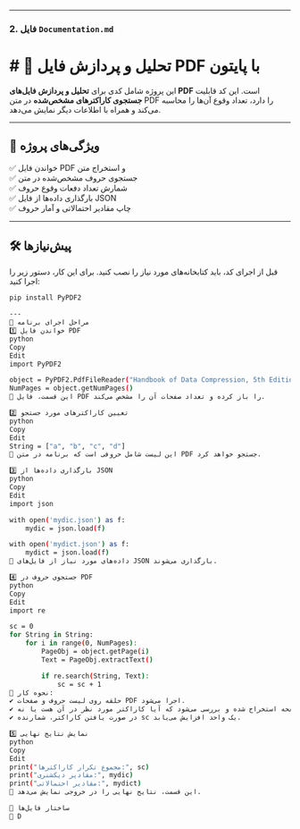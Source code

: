 
---

### 2. فایل `Documentation.md`
# # 📄 تحلیل و پردازش فایل PDF با پایتون

این پروژه شامل کدی برای **تحلیل و پردازش فایل‌های PDF** است. این کد قابلیت **جستجوی کاراکترهای مشخص‌شده** در متن PDF را دارد، تعداد وقوع آن‌ها را محاسبه می‌کند و همراه با اطلاعات دیگر نمایش می‌دهد.

---

## 🚀 ویژگی‌های پروژه

✅ خواندن فایل PDF و استخراج متن  
✅ جستجوی حروف مشخص‌شده در متن  
✅ شمارش تعداد دفعات وقوع حروف  
✅ بارگذاری داده‌ها از فایل JSON  
✅ چاپ مقادیر احتمالاتی و آمار حروف  

---

## 🛠️ **پیش‌نیازها**
قبل از اجرای کد، باید کتابخانه‌های مورد نیاز را نصب کنید. برای این کار، دستور زیر را اجرا کنید:

```bash
pip install PyPDF2

---
📝 مراحل اجرای برنامه
1️⃣ خواندن فایل PDF
python
Copy
Edit
import PyPDF2

object = PyPDF2.PdfFileReader("Handbook of Data Compression, 5th Edition.pdf")
NumPages = object.getNumPages()
📌 این قسمت، فایل PDF را باز کرده و تعداد صفحات آن را مشخص می‌کند.

2️⃣ تعیین کاراکترهای مورد جستجو
python
Copy
Edit
String = ["a", "b", "c", "d"]
📌 این لیست شامل حروفی است که برنامه در متن PDF جستجو خواهد کرد.

3️⃣ بارگذاری داده‌ها از JSON
python
Copy
Edit
import json

with open('mydic.json') as f:
    mydic = json.load(f)

with open('mydict.json') as f:
    mydict = json.load(f)
📌 داده‌های مورد نیاز از فایل‌های JSON بارگذاری می‌شوند.

4️⃣ جستجوی حروف در PDF
python
Copy
Edit
import re

sc = 0
for String in String:
    for i in range(0, NumPages):
        PageObj = object.getPage(i)
        Text = PageObj.extractText()

        if re.search(String, Text):
            sc = sc + 1
📌 نحوه کار:
✔️ حلقه روی لیست حروف و صفحات PDF اجرا می‌شود.
✔️ متن هر صفحه استخراج شده و بررسی می‌شود که آیا کاراکتر مورد نظر در آن هست یا نه.
✔️ در صورت یافتن کاراکتر، شمارنده sc یک واحد افزایش می‌یابد.

5️⃣ نمایش نتایج نهایی
python
Copy
Edit
print("مجموع تکرار کاراکترها:", sc)
print("مقادیر دیکشنری:", mydic)
print("مقادیر احتمالاتی:", mydict)
📌 این قسمت، نتایج نهایی را در خروجی نمایش می‌دهد.

📂 ساختار فایل‌ها
📂 D
